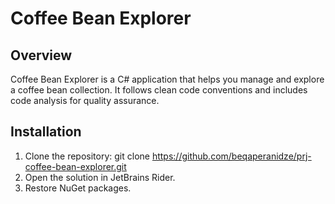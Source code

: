 # Coffee Bean Explorer

## Overview
Coffee Bean Explorer is a C\# application that helps you manage and explore a coffee bean collection. It follows clean code conventions and includes code analysis for quality assurance.

## Installation
1. Clone the repository: git clone https://github.com/beqaperanidze/prj-coffee-bean-explorer.git
2. Open the solution in JetBrains Rider.
3. Restore NuGet packages.
